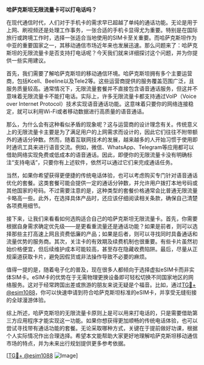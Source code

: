 **哈萨克斯坦无限流量卡可以打电话吗？**

在现代通信时代，人们对于手机卡的需求早已超越了单纯的通话功能。无论是用于上网、刷视频还是处理工作事务，一张合适的手机卡显得尤为重要。特别是在国际旅行或跨境工作时，选择一张适合当地使用的SIM卡至关重要。而哈萨克斯坦作为中亚的重要国家之一，其移动通信市场近年来也发展迅速。那么问题来了：哈萨克斯坦的无限流量卡是否支持打电话呢？今天我们就来详细探讨这个问题，并为你提供一些实用建议。

首先，我们需要了解哈萨克斯坦的移动通信环境。哈萨克斯坦拥有多个主要运营商，包括Kcell、Beeline以及Tele2等。这些运营商提供的服务覆盖范围广泛，且服务质量较高。通常情况下，无限流量套餐并不直接包含语音通话服务，但这并不意味着无限流量卡不能打电话。实际上，许多无限流量卡都支持通过VoIP（Voice over Internet Protocol）技术实现语音通话功能。这意味着只要你的网络连接稳定，就可以利用Wi-Fi或者移动数据进行高质量的语音通话。

那么，为什么会有这种看似矛盾的现象呢？这与运营商的设计理念有关。传统意义上的无限流量卡主要是为了满足用户的上网需求而设计的，因此它们往往不附带额外的通话分钟数。然而，随着互联网技术的发展，越来越多的人开始习惯于使用即时通讯工具来进行语音交流。例如，微信、WhatsApp、Telegram等应用都可以借助网络实现免费或低成本的语音通话。因此，即便你的无限流量卡没有明确标注“支持电话”，只要你有上述软件，依然可以通过它们来完成通话任务。

当然，如果你希望获得更便捷的传统电话体验，也可以考虑购买专门针对语音通话优化的套餐。这类套餐可能会提供一定的通话分钟数，并允许用户拨打本地号码或其他国家的号码。不过需要注意的是，这种类型的套餐价格通常会比普通无限流量卡略高一些。此外，在选择具体产品时，还应该仔细阅读相关条款，确保自己清楚各项费用细节。

接下来，让我们来看看如何选购适合自己的哈萨克斯坦无限流量卡。首先，你需要根据自身需求确定优先级——是更看重流量还是通话功能？如果是前者，则可以选择那些主打高速上网且资费低廉的产品；如果是后者，则可以寻找同时具备通话和流量优势的服务商。其次，关注卡的有效期及续费机制也很重要。有些卡片虽然初始价格便宜，但后续维护成本可能较高，甚至存在隐藏收费陷阱。最后，尽量从正规渠道获取卡片，避免因假货或非法操作导致不必要的麻烦。

值得一提的是，随着电子化的普及，现在很多人都倾向于选择虚拟eSIM卡而非实体SIM卡。eSIM卡的优势在于无需物理更换设备即可轻松切换不同国家地区的网络服务。这对于经常跨国出差或旅游的朋友来说无疑是个福音。比如，通过[TG💪+ @esim1088](https://t.me/s/esim1088)，你可以快速申请到符合哈萨克斯坦标准的eSIM卡，并享受无缝衔接的全球漫游体验。

综上所述，哈萨克斯坦的无限流量卡原则上是可以用来打电话的，只是需要借助第三方应用程序才能实现这一功能。如果你想获得更加顺畅的传统电话体验，也可以尝试寻找带有通话功能的套餐。无论采取哪种方式，关键在于提前做好功课，根据个人实际情况作出合理选择。希望本文能帮助大家更好地理解哈萨克斯坦移动通信市场的特点，并为未来出行规划提供更多参考依据。

[[TG💪+ @esim1088](https://t.me/s/esim1088) ![Image](https://i.postimg.cc/4NQfJmqS/Snipaste-2025-05-13-00-14-12.png)]